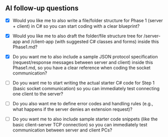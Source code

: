 ## AI follow-up questions
- [x] Would you like me to also write a file/folder structure for Phase 1 (server + client) in C# so you can start coding with a clear blueprint?  

- [X] Would you like me to also draft the folder/file structure tree for /server-app and /client-app (with suggested C# classes and forms) inside this Phase1.md?  

- [x] Do you want me to also include a sample JSON protocol specification (request/response messages between server and client) inside this Phase1.md, so you have a clear reference when coding the socket communication?

- [ ] Do you want me to start writing the actual starter C# code for Step 1 (basic socket communication) so you can immediately test connecting one client to the server?

- [ ] Do you also want me to define error codes and handling rules (e.g., what happens if the server denies an extension request)?
 
- [ ] Do you want me to also include sample starter code snippets (like the basic client-server TCP connection) so you can immediately test communication between server and client PCs?

